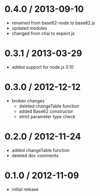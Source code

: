 # 0.4.0 / 2013-09-10

  - renamed from base62-node to base62.js
  - updated modules
  - changed from chai to expect.js

# 0.3.1 / 2013-03-29

  - added support for node.js 0.10

# 0.3.0 / 2012-12-12

  - broken changes
    - deleted changeTable function
    - added Base62 constructor
    - strict parameter type check

# 0.2.0 / 2012-11-24

  - added changeTable function
  - deleted doc comments

# 0.1.0 / 2012-11-09

  - initial release
